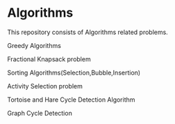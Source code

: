 # Algorithms

This repository consists of Algorithms related problems.

Greedy Algorithms

Fractional Knapsack problem

Sorting Algorithms(Selection,Bubble,Insertion)

Activity Selection problem 

Tortoise and Hare Cycle Detection Algorithm

Graph Cycle Detection

